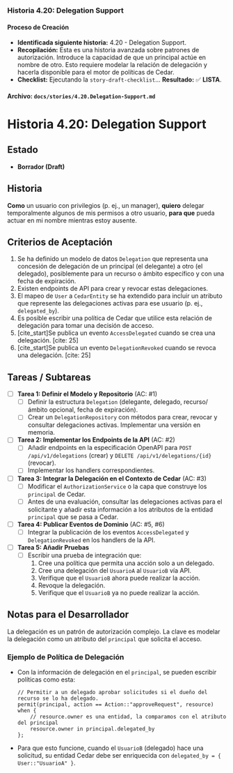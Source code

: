 ### **Historia 4.20: Delegation Support**

#### **Proceso de Creación**
* **Identificada siguiente historia:** 4.20 - Delegation Support.
* **Recopilación:** Esta es una historia avanzada sobre patrones de autorización. Introduce la capacidad de que un principal actúe en nombre de otro. Esto requiere modelar la relación de delegación y hacerla disponible para el motor de políticas de Cedar.
* **Checklist:** Ejecutando la `story-draft-checklist`... **Resultado:** ✅ **LISTA**.

#### **Archivo: `docs/stories/4.20.Delegation-Support.md`**

# Historia 4.20: Delegation Support

## Estado
- **Borrador (Draft)**

## Historia
**Como** un usuario con privilegios (p. ej., un manager),
**quiero** delegar temporalmente algunos de mis permisos a otro usuario,
**para que** pueda actuar en mi nombre mientras estoy ausente.

## Criterios de Aceptación
1.  Se ha definido un modelo de datos `Delegation` que representa una concesión de delegación de un principal (el delegante) a otro (el delegado), posiblemente para un recurso o ámbito específico y con una fecha de expiración.
2.  Existen endpoints de API para crear y revocar estas delegaciones.
3.  El mapeo de `User` a `CedarEntity` se ha extendido para incluir un atributo que represente las delegaciones activas para ese usuario (p. ej., `delegated_by`).
4.  Es posible escribir una política de Cedar que utilice esta relación de delegación para tomar una decisión de acceso.
5.  [cite_start]Se publica un evento `AccessDelegated` cuando se crea una delegación. [cite: 25]
6.  [cite_start]Se publica un evento `DelegationRevoked` cuando se revoca una delegación. [cite: 25]

## Tareas / Subtareas
- [ ] **Tarea 1: Definir el Modelo y Repositorio** (AC: #1)
    - [ ] Definir la estructura `Delegation` (delegante, delegado, recurso/ámbito opcional, fecha de expiración).
    - [ ] Crear un `DelegationRepository` con métodos para crear, revocar y consultar delegaciones activas. Implementar una versión en memoria.
- [ ] **Tarea 2: Implementar los Endpoints de la API** (AC: #2)
    - [ ] Añadir endpoints en la especificación OpenAPI para `POST /api/v1/delegations` (crear) y `DELETE /api/v1/delegations/{id}` (revocar).
    - [ ] Implementar los handlers correspondientes.
- [ ] **Tarea 3: Integrar la Delegación en el Contexto de Cedar** (AC: #3)
    - [ ] Modificar el `AuthorizationService` o la capa que construye los `principal` de Cedar.
    - [ ] Antes de una evaluación, consultar las delegaciones activas para el solicitante y añadir esta información a los atributos de la entidad `principal` que se pasa a Cedar.
- [ ] **Tarea 4: Publicar Eventos de Dominio** (AC: #5, #6)
    - [ ] Integrar la publicación de los eventos `AccessDelegated` y `DelegationRevoked` en los handlers de la API.
- [ ] **Tarea 5: Añadir Pruebas**
    - [ ] Escribir una prueba de integración que:
        1.  Cree una política que permita una acción solo a un delegado.
        2.  Cree una delegación del `UsuarioA` al `UsuarioB` vía API.
        3.  Verifique que el `UsuarioB` ahora puede realizar la acción.
        4.  Revoque la delegación.
        5.  Verifique que el `UsuarioB` ya no puede realizar la acción.

## Notas para el Desarrollador
La delegación es un patrón de autorización complejo. La clave es modelar la delegación como un atributo del `principal` que solicita el acceso.

### Ejemplo de Política de Delegación
* Con la información de delegación en el `principal`, se pueden escribir políticas como esta:
    ```cedar
    // Permitir a un delegado aprobar solicitudes si el dueño del recurso se lo ha delegado.
    permit(principal, action == Action::"approveRequest", resource)
    when {
        // resource.owner es una entidad, la comparamos con el atributo del principal
        resource.owner in principal.delegated_by
    };
    ```
* Para que esto funcione, cuando el `UsuarioB` (delegado) hace una solicitud, su entidad Cedar debe ser enriquecida con `delegated_by = { User::"UsuarioA" }`.